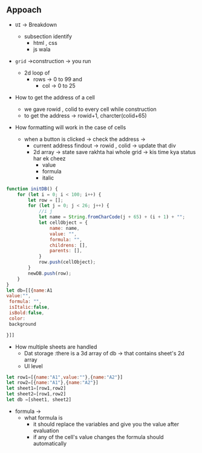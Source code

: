 
## Appoach
* `UI` -> Breakdown 
  * subsection identify
    * html , css 
    * js wala 
* `grid` ->construction -> you run 
    * 2d loop of 
      * rows -> 0 to 99 and
        *  col -> 0 to 25
*  How to get the address of a cell
   *  we gave rowid , colid to every cell while construction
   * to get the address -> rowid+1, charcter(colid+65)

* How formatting will work in the case of cells
  * when a button is clicked -> check the address ->
    *  current address  findout ->  rowid , colid -> update that div
    *  2d array -> state save rakhta hai whole grid  -> kis time kya status har ek cheez
       *  value
       *  formula
       *  italic 


```js
function initDB() {
    for (let i = 0; i < 100; i++) {
        let row = [];
        for (let j = 0; j < 26; j++) {
            //i j
            let name = String.fromCharCode(j + 65) + (i + 1) + "";
            let cellObject = {
                name: name,
                value: "",
                formula: "",
                childrens: [],
                parents: [],
            }
            row.push(cellObject);
        }
        newDB.push(row);
    }
}
let db=[[{name:A1
value:"",
 formula: "",
 isItalic:false,
 isBold:false,
 color:
 background

}]]
```
 * How multiple sheets are handled 
   * Dat storage :there is a 3d array of db -> that contains sheet's 2d array 
   * UI level 
```js
let row1=[{name:"A1",value:""},{name:"A2"}]
let row2=[{name:"A1"},{name:"A2"}]
let sheet1=[row1,row2]
let sheet2=[row1,row2]
let db =[sheet1, sheet2]
```
* formula ->
  * what formula is 
    * it should replace the variables and give you the value after evaluation
    * if any of the cell's value changes the formula should automatically 
 
